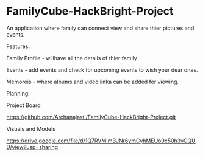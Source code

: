 # FamilyCube-HackBright-Project
An application where family can connect view and share thier pictures and events.

Features:

Family Profile - willhave all the details of thier family

Events - add events and check for upcoming events to wish your dear ones.

Memoreis - where albums and video linka can be added for viewing.

Planning:

Project Board

https://github.com/Archanajasti/FamilyCube-HackBright-Project.git

Visuals and Models

https://drive.google.com/file/d/1Q7RVMImBJNr6ymCyhMEUo9c50h3vCQUD/view?usp=sharing


